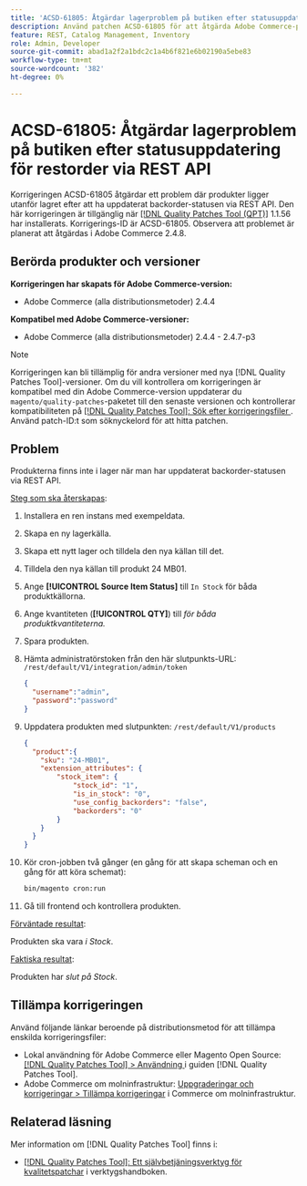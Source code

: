 ```yaml
---
title: 'ACSD-61805: Åtgärdar lagerproblem på butiken efter statusuppdatering för restorder via REST API'
description: Använd patchen ACSD-61805 för att åtgärda Adobe Commerce-problemet där produkterna ligger utanför lagret efter att ha uppdaterat backorder-statusen via REST API
feature: REST, Catalog Management, Inventory
role: Admin, Developer
source-git-commit: abad1a2f2a1bdc2c1a4b6f821e6b02190a5ebe83
workflow-type: tm+mt
source-wordcount: '382'
ht-degree: 0%

---
```



# ACSD-61805: Åtgärdar lagerproblem på butiken efter statusuppdatering för restorder via REST API

Korrigeringen ACSD-61805 åtgärdar ett problem där produkter ligger utanför lagret efter att ha uppdaterat backorder-statusen via REST API. Den här korrigeringen är tillgänglig när [[!DNL Quality Patches Tool (QPT)]](/help/tools/quality-patches-tool/quality-patches-tool-to-self-serve-quality-patches.md) 1.1.56 har installerats. Korrigerings-ID är ACSD-61805. Observera att problemet är planerat att åtgärdas i Adobe Commerce 2.4.8.

## Berörda produkter och versioner

**Korrigeringen har skapats för Adobe Commerce-version:**

* Adobe Commerce (alla distributionsmetoder) 2.4.4

**Kompatibel med Adobe Commerce-versioner:**

* Adobe Commerce (alla distributionsmetoder) 2.4.4 - 2.4.7-p3

>[!NOTE]
>
>Korrigeringen kan bli tillämplig för andra versioner med nya [!DNL Quality Patches Tool]-versioner. Om du vill kontrollera om korrigeringen är kompatibel med din Adobe Commerce-version uppdaterar du `magento/quality-patches`-paketet till den senaste versionen och kontrollerar kompatibiliteten på [[!DNL Quality Patches Tool]: Sök efter korrigeringsfiler ](https://experienceleague.adobe.com/tools/commerce-quality-patches/index.html). Använd patch-ID:t som söknyckelord för att hitta patchen.

## Problem

Produkterna finns inte i lager när man har uppdaterat backorder-statusen via REST API.

<u>Steg som ska återskapas</u>:

1. Installera en ren instans med exempeldata.
1. Skapa en ny lagerkälla.
1. Skapa ett nytt lager och tilldela den nya källan till det.
1. Tilldela den nya källan till produkt 24 MB01.
1. Ange **[!UICONTROL Source Item Status]** till `In Stock` för båda produktkällorna.
1. Ange kvantiteten (**[!UICONTROL QTY]**) till *för båda produktkvantiteterna.*
1. Spara produkten.
1. Hämta administratörstoken från den här slutpunkts-URL: `/rest/default/V1/integration/admin/token`

   ```json
   {
     "username":"admin", 
     "password":"password" 
   }
   ```

1. Uppdatera produkten med slutpunkten: `/rest/default/V1/products`

   ```json
   {
     "product":{
       "sku": "24-MB01",
       "extension_attributes": {
           "stock_item": {
               "stock_id": "1",
               "is_in_stock": "0",
               "use_config_backorders": "false",
               "backorders": "0"
           }
       }
     }
   }
   ```

1. Kör cron-jobben två gånger (en gång för att skapa scheman och en gång för att köra schemat):

   ```bash
   bin/magento cron:run
   ```

1. Gå till frontend och kontrollera produkten.

<u>Förväntade resultat</u>:

Produkten ska vara *i Stock*.

<u>Faktiska resultat</u>:

Produkten har *slut på Stock*.

## Tillämpa korrigeringen

Använd följande länkar beroende på distributionsmetod för att tillämpa enskilda korrigeringsfiler:

* Lokal användning för Adobe Commerce eller Magento Open Source: [[!DNL Quality Patches Tool] > Användning ](/help/tools/quality-patches-tool/usage.md) i guiden [!DNL Quality Patches Tool].
* Adobe Commerce om molninfrastruktur: [Uppgraderingar och korrigeringar > Tillämpa korrigeringar](https://experienceleague.adobe.com/docs/commerce-cloud-service/user-guide/develop/upgrade/apply-patches.html) i Commerce om molninfrastruktur.

## Relaterad läsning

Mer information om [!DNL Quality Patches Tool] finns i:

* [[!DNL Quality Patches Tool]: Ett självbetjäningsverktyg för kvalitetspatchar](/help/tools/quality-patches-tool/quality-patches-tool-to-self-serve-quality-patches.md) i verktygshandboken.
